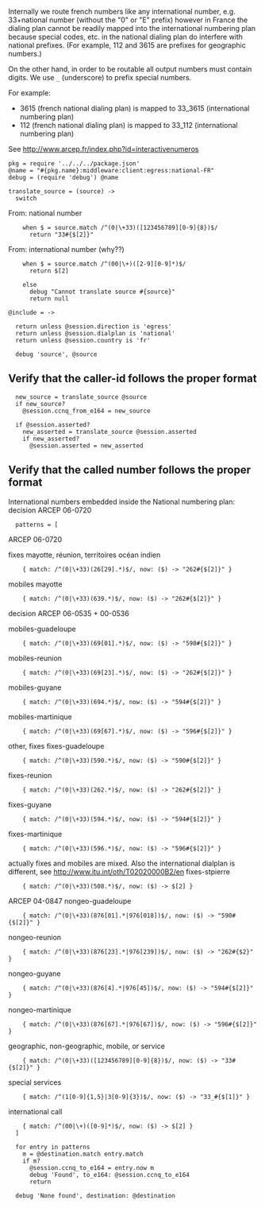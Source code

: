 Internally we route french numbers like any international number,
e.g. 33+national number (without the "0" or "E" prefix)
however in France the dialing plan cannot be readily mapped into
the international numbering plan because special codes, etc. in the
national dialing plan do interfere with national prefixes.
(For example, 112 and 3615 are prefixes for geographic numbers.)

On the other hand, in order to be routable all output numbers must
contain digits. We use `_` (underscore) to prefix special numbers.

For example:
* 3615 (french national dialing plan) is mapped to 33_3615 (international numbering plan)
* 112 (french national dialing plan) is mapped to 33_112 (international numbering plan)

See http://www.arcep.fr/index.php?id=interactivenumeros

    pkg = require '../../../package.json'
    @name = "#{pkg.name}:middleware:client:egress:national-FR"
    debug = (require 'debug') @name

    translate_source = (source) ->
      switch

From: national number

        when $ = source.match /^(0|\+33)([123456789][0-9]{8})$/
          return "33#{$[2]}"

From: international number (why??)

        when $ = source.match /^(00|\+)([2-9][0-9]*)$/
          return $[2]

        else
          debug "Cannot translate source #{source}"
          return null

    @include = ->

      return unless @session.direction is 'egress'
      return unless @session.dialplan is 'national'
      return unless @session.country is 'fr'

      debug 'source', @source

Verify that the caller-id follows the proper format
---------------------------------------------------

      new_source = translate_source @source
      if new_source?
        @session.ccnq_from_e164 = new_source

      if @session.asserted?
        new_asserted = translate_source @session.asserted
        if new_asserted?
          @session.asserted = new_asserted

Verify that the called number follows the proper format
-------------------------------------------------------

International numbers embedded inside the National numbering plan:
decision ARCEP 06-0720

      patterns = [

ARCEP 06-0720

fixes mayotte, réunion, territoires océan indien

        { match: /^(0|\+33)(26[29].*)$/, now: ($) -> "262#{$[2]}" }

mobiles mayotte

        { match: /^(0|\+33)(639.*)$/, now: ($) -> "262#{$[2]}" }

decision ARCEP 06-0535 + 00-0536

mobiles-guadeloupe

        { match: /^(0|\+33)(69[01].*)$/, now: ($) -> "590#{$[2]}" }

mobiles-reunion

        { match: /^(0|\+33)(69[23].*)$/, now: ($) -> "262#{$[2]}" }

mobiles-guyane

        { match: /^(0|\+33)(694.*)$/, now: ($) -> "594#{$[2]}" }

mobiles-martinique

        { match: /^(0|\+33)(69[67].*)$/, now: ($) -> "596#{$[2]}" }

other, fixes
fixes-guadeloupe

        { match: /^(0|\+33)(590.*)$/, now: ($) -> "590#{$[2]}" }

fixes-reunion

        { match: /^(0|\+33)(262.*)$/, now: ($) -> "262#{$[2]}" }

fixes-guyane

        { match: /^(0|\+33)(594.*)$/, now: ($) -> "594#{$[2]}" }

fixes-martinique

        { match: /^(0|\+33)(596.*)$/, now: ($) -> "596#{$[2]}" }

actually fixes and mobiles are mixed. Also the international dialplan is different, see http://www.itu.int/oth/T02020000B2/en
fixes-stpierre

        { match: /^(0|\+33)(508.*)$/, now: ($) -> $[2] }

ARCEP 04-0847
nongeo-guadeloupe

        { match: /^(0|\+33)(876[01].*|976[018])$/, now: ($) -> "590#{$[2]}" }

nongeo-reunion

        { match: /^(0|\+33)(876[23].*|976[239])$/, now: ($) -> "262#{$2}" }

nongeo-guyane

        { match: /^(0|\+33)(876[4].*|976[45])$/, now: ($) -> "594#{$[2]}" }

nongeo-martinique

        { match: /^(0|\+33)(876[67].*|976[67])$/, now: ($) -> "596#{$[2]}" }

geographic, non-geographic, mobile, or service

        { match: /^(0|\+33)([123456789][0-9]{8})$/, now: ($) -> "33#{$[2]}" }

special services

        { match: /^(1[0-9]{1,5}|3[0-9]{3})$/, now: ($) -> "33_#{$[1]}" }

international call

        { match: /^(00|\+)([0-9]*)$/, now: ($) -> $[2] }
      ]

      for entry in patterns
        m = @destination.match entry.match
        if m?
          @session.ccnq_to_e164 = entry.now m
          debug 'Found', to_e164: @session.ccnq_to_e164
          return

      debug 'None found', destination: @destination

